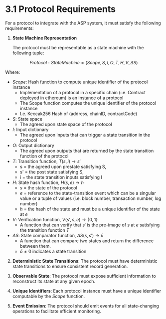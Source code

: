 <!-- toc -->
# 3.1 Protocol Requirements

For a protocol to integrate with the ASP system, it must satisfy the following requirements:

1. **State Machine Representation**

   The protocol must be representable as a state machine with the following tuple:

  $$
    Protocol: StateMachine = (Scope, S, I, O, T, H, V, \Delta S)
  $$

   Where:

   - $Scope$: Hash function to compute unique identifier of the protocol instance
     - Implementation of a protocol in a specific chain (i.e. Contract deployed in ethereum) is an instance of a protocol
     - The Scope function computes the unique identifier of the protocol instance
     - I.e. Keccak256 Hash of (address, chainID, contractCode)
   - $S$: State space
     - The agreed upon state space of the protocol
   - $I$: Input dictionary
     - The agreed upon inputs that can trigger a state transition in the protocol
   - $O$: Output dictionary
     - The agreed upon outputs that are returned by the state transition function of the protocol
   - $T$: Transition function, $T(s, i) \rightarrow s'$
     - s = the agreed upon prestate satisfying S,
     - s' = the post state satisfying S,
     - i = the state transition inputs satisfying I
   - $H$: State hash function, $H(s, e) \rightarrow h$
     - $s$ = the state of the protocol
     - $e$ = reference to the state-transition event which can be a singular value or a tuple of values (i.e. block number, transaction number, log number)
     - $h$ = the hash of the state and must be a unique identifier of the state at $e$
   - $V$: Verification function, $V(s', s, e) \rightarrow \{0, 1\}$
     - A function that can verify that $s'$ is the pre-image of $s$ at $e$ satisfying the transition function $T$
   - $\Delta S$: State comparator function, $\Delta S(s, s') \rightarrow \delta$
     - A function that can compare two states and return the difference between them.
     - $\delta \not = 0$ indicates a state transition

2. **Deterministic State Transitions**: The protocol must have deterministic state transitions to ensure consistent record generation.

3. **Observable State**: The protocol must expose sufficient information to reconstruct its state at any given epoch.

4. **Unique Identifiers**: Each protocol instance must have a unique identifier computable by the $Scope$ function.

5. **Event Emission**: The protocol should emit events for all state-changing operations to facilitate efficient monitoring.
